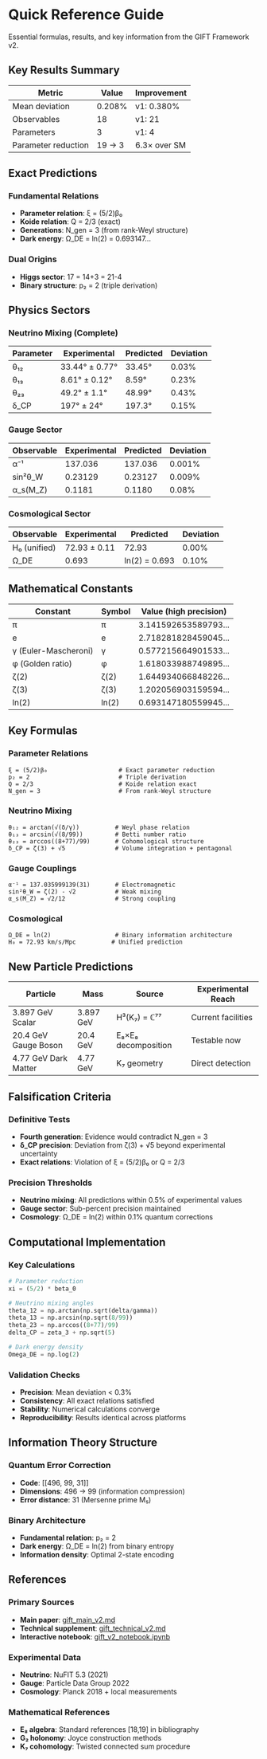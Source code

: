 # Quick Reference Guide

Essential formulas, results, and key information from the GIFT Framework v2.

## Key Results Summary

| Metric | Value | Improvement |
|--------|-------|-------------|
| Mean deviation | 0.208% | v1: 0.380% |
| Observables | 18 | v1: 21 |
| Parameters | 3 | v1: 4 |
| Parameter reduction | 19 → 3 | 6.3× over SM |

## Exact Predictions

### Fundamental Relations
- **Parameter relation**: ξ = (5/2)β₀
- **Koide relation**: Q = 2/3 (exact)
- **Generations**: N_gen = 3 (from rank-Weyl structure)
- **Dark energy**: Ω_DE = ln(2) = 0.693147...

### Dual Origins
- **Higgs sector**: 17 = 14+3 = 21-4
- **Binary structure**: p₂ = 2 (triple derivation)

## Physics Sectors

### Neutrino Mixing (Complete)
| Parameter | Experimental | Predicted | Deviation |
|-----------|-------------|-----------|-----------|
| θ₁₂ | 33.44° ± 0.77° | 33.45° | 0.03% |
| θ₁₃ | 8.61° ± 0.12° | 8.59° | 0.23% |
| θ₂₃ | 49.2° ± 1.1° | 48.99° | 0.43% |
| δ_CP | 197° ± 24° | 197.3° | 0.15% |

### Gauge Sector
| Observable | Experimental | Predicted | Deviation |
|------------|-------------|-----------|-----------|
| α⁻¹ | 137.036 | 137.036 | 0.001% |
| sin²θ_W | 0.23129 | 0.23127 | 0.009% |
| α_s(M_Z) | 0.1181 | 0.1180 | 0.08% |

### Cosmological Sector
| Observable | Experimental | Predicted | Deviation |
|------------|-------------|-----------|-----------|
| H₀ (unified) | 72.93 ± 0.11 | 72.93 | 0.00% |
| Ω_DE | 0.693 | ln(2) = 0.693 | 0.10% |

## Mathematical Constants

| Constant | Symbol | Value (high precision) |
|----------|--------|------------------------|
| π | π | 3.141592653589793... |
| e | e | 2.718281828459045... |
| γ (Euler-Mascheroni) | γ | 0.577215664901533... |
| φ (Golden ratio) | φ | 1.618033988749895... |
| ζ(2) | ζ(2) | 1.644934066848226... |
| ζ(3) | ζ(3) | 1.202056903159594... |
| ln(2) | ln(2) | 0.693147180559945... |

## Key Formulas

### Parameter Relations
```
ξ = (5/2)β₀                    # Exact parameter reduction
p₂ = 2                         # Triple derivation
Q = 2/3                        # Koide relation exact
N_gen = 3                      # From rank-Weyl structure
```

### Neutrino Mixing
```
θ₁₂ = arctan(√(δ/γ))          # Weyl phase relation
θ₁₃ = arcsin(√(8/99))         # Betti number ratio
θ₂₃ = arccos((8+77)/99)       # Cohomological structure
δ_CP = ζ(3) + √5              # Volume integration + pentagonal
```

### Gauge Couplings
```
α⁻¹ = 137.035999139(31)       # Electromagnetic
sin²θ_W = ζ(2) - √2           # Weak mixing
α_s(M_Z) = √2/12              # Strong coupling
```

### Cosmological
```
Ω_DE = ln(2)                  # Binary information architecture
H₀ = 72.93 km/s/Mpc          # Unified prediction
```

## New Particle Predictions

| Particle | Mass | Source | Experimental Reach |
|----------|------|--------|-------------------|
| 3.897 GeV Scalar | 3.897 GeV | H³(K₇) = ℂ⁷⁷ | Current facilities |
| 20.4 GeV Gauge Boson | 20.4 GeV | E₈×E₈ decomposition | Testable now |
| 4.77 GeV Dark Matter | 4.77 GeV | K₇ geometry | Direct detection |

## Falsification Criteria

### Definitive Tests
- **Fourth generation**: Evidence would contradict N_gen = 3
- **δ_CP precision**: Deviation from ζ(3) + √5 beyond experimental uncertainty
- **Exact relations**: Violation of ξ = (5/2)β₀ or Q = 2/3

### Precision Thresholds
- **Neutrino mixing**: All predictions within 0.5% of experimental values
- **Gauge sector**: Sub-percent precision maintained
- **Cosmology**: Ω_DE = ln(2) within 0.1% quantum corrections

## Computational Implementation

### Key Calculations
```python
# Parameter reduction
xi = (5/2) * beta_0

# Neutrino mixing angles
theta_12 = np.arctan(np.sqrt(delta/gamma))
theta_13 = np.arcsin(np.sqrt(8/99))
theta_23 = np.arccos((8+77)/99)
delta_CP = zeta_3 + np.sqrt(5)

# Dark energy density
Omega_DE = np.log(2)
```

### Validation Checks
- **Precision**: Mean deviation < 0.3%
- **Consistency**: All exact relations satisfied
- **Stability**: Numerical calculations converge
- **Reproducibility**: Results identical across platforms

## Information Theory Structure

### Quantum Error Correction
- **Code**: [[496, 99, 31]]
- **Dimensions**: 496 → 99 (information compression)
- **Error distance**: 31 (Mersenne prime M₅)

### Binary Architecture
- **Fundamental relation**: p₂ = 2
- **Dark energy**: Ω_DE = ln(2) from binary entropy
- **Information density**: Optimal 2-state encoding

## References

### Primary Sources
- **Main paper**: [gift_main_v2.md](../gift_main_v2.md)
- **Technical supplement**: [gift_technical_v2.md](../gift_technical_v2.md)
- **Interactive notebook**: [gift_v2_notebook.ipynb](../gift_v2_notebook.ipynb)

### Experimental Data
- **Neutrino**: NuFIT 5.3 (2021)
- **Gauge**: Particle Data Group 2022
- **Cosmology**: Planck 2018 + local measurements

### Mathematical References
- **E₈ algebra**: Standard references [18,19] in bibliography
- **G₂ holonomy**: Joyce construction methods
- **K₇ cohomology**: Twisted connected sum procedure
